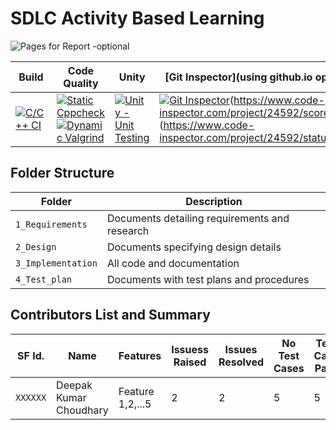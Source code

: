# SDLC Activity Based Learning

![Pages for Report -optional](https://github.com/deepakdanichy/Minor-Project-302808/blob/main/mainp.png)

Build | Code Quality | Unity | [Git Inspector](using github.io option)
------|----------|-------|--------------
[![C/C++ CI](https://github.com/deepakdanichy/Minor-Project-302808/actions/workflows/c-cpp.yml/badge.svg)](https://github.com/deepakdanichy/Minor-Project-302808/actions/workflows/c-cpp.yml) | [![Static Cppcheck](https://github.com/deepakdanichy/Minor-Project-302808/actions/workflows/cppcheck.yml/badge.svg)](https://github.com/deepakdanichy/Minor-Project-302808/actions/workflows/cppcheck.yml) [![Dynamic Valgrind](https://github.com/deepakdanichy/Minor-Project-302808/actions/workflows/CodeQuality_Dynamic.yml/badge.svg)](https://github.com/deepakdanichy/Minor-Project-302808/actions/workflows/CodeQuality_Dynamic.yml)| [![Unity - Unit Testing](https://github.com/deepakdanichy/Minor-Project-302808/actions/workflows/unity.yml/badge.svg)](https://github.com/deepakdanichy/Minor-Project-302808/actions/workflows/unity.yml)| [![Git Inspector](https://github.com/deepakdanichy/Minor-Project-302808/actions/workflows/gitinspector.yml/badge.svg)](https://github.com/deepakdanichy/Minor-Project-302808/actions/workflows/gitinspector.yml)(https://www.code-inspector.com/project/24592/score/svg)(https://www.code-inspector.com/project/24592/status/svg)


## Folder Structure
Folder             | Description
-------------------| -----------------------------------------
`1_Requirements`   | Documents detailing requirements and research
`2_Design`         | Documents specifying design details
`3_Implementation` | All code and documentation
`4_Test_plan`      | Documents with test plans and procedures

## Contributors List and Summary

SF Id. |  Name   |    Features    | Issuess Raised |Issues Resolved|No Test Cases|Test Case Pass
-------|---------|----------------|----------------|---------------|-------------|--------------
`XXXXXX` | Deepak Kumar Choudhary  | Feature 1,2,...5    | 2     | 2   |5    |5          



